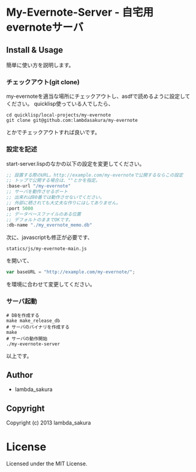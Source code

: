 # My-Evernote-Server - 自宅用evernoteサーバ

## Install & Usage 

簡単に使い方を説明します。

### チェックアウト(git clone)

my-evernoteを適当な場所にチェックアウトし、asdfで読めるように設定してください。
quicklisp使っている人でしたら、

```
cd quicklisp/local-projects/my-evernote
git clone git@github.com:lambdasakura/my-evernote
```

とかでチェックアウトすれば良いです。

### 設定を記述

start-server.lispのなかの以下の設定を変更してください。

```lisp
;; 設置する際のURL。http://example.com/my-evernoteで公開するならこの設定
;; トップで公開する場合は、""とかを指定。
:base-url "/my-evernote"    
;; サーバを動作させるポート
;; 出来れば80番では動作させないでください。
;; 外部に晒されても大丈夫な作りにはしてありません。
:port 5000
;; データベースファイルのある位置
;; デフォルトのままでOKです。
:db-name "./my_evernote_memo.db"
```

次に、javascriptも修正が必要です、
```
statics/js/my-evernote-main.js
```
を開いて、

```js
var baseURL = "http://example.com/my-evernote/";
```

を環境に合わせて変更してください。

### サーバ起動

```
# DBを作成する
make make_release_db
# サーバのバイナリを作成する
make
# サーバの動作開始
./my-evernote-server
```

以上です。

## Author

* lambda_sakura

## Copyright

Copyright (c) 2013 lambda_sakura

# License

Licensed under the MIT License.

